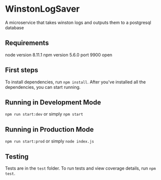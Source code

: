 # WinstonLogSaver
A microservice that takes winston logs and outputs them to a postgresql database

## Requirements
node version 8.11.1
npm version 5.6.0
port 9900 open

## First steps
To install dependencies, run `npm install`. After you've installed all the
dependencies, you can start running.

## Running in Development Mode
`npm run start:dev`
or simply `npm start`

## Running in Production Mode
`npm run start:prod`
or simply `node index.js`

## Testing
Tests are in the `test` folder. To run tests and view coverage details, run
`npm test`.
